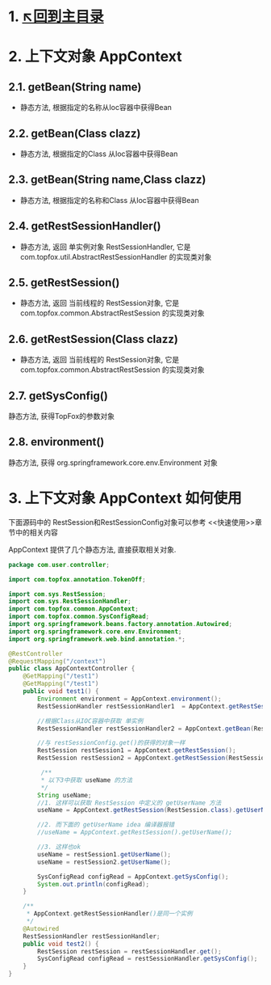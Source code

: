 # 1. [↖回到主目录](https://gitee.com/topfox/topfox/blob/dev/README.md)

# 2. 上下文对象 AppContext

## 2.1. getBean(String name)
- 静态方法, 根据指定的名称从Ioc容器中获得Bean

## 2.2. getBean(Class<T> clazz)
- 静态方法, 根据指定的Class 从Ioc容器中获得Bean

## 2.3. getBean(String name,Class<T> clazz)
- 静态方法, 根据指定的名称和Class 从Ioc容器中获得Bean

## 2.4. getRestSessionHandler()
- 静态方法, 返回 单实例对象 RestSessionHandler, 它是 com.topfox.util.AbstractRestSessionHandler 的实现类对象

## 2.5. getRestSession()
- 静态方法, 返回 当前线程的 RestSession对象, 它是 com.topfox.common.AbstractRestSession 的实现类对象

## 2.6. getRestSession(Class<T> clazz)
- 静态方法, 返回 当前线程的 RestSession对象, 它是 com.topfox.common.AbstractRestSession 的实现类对象

## 2.7. getSysConfig()
静态方法,  获得TopFox的参数对象

## 2.8. environment()
静态方法, 获得 org.springframework.core.env.Environment 对象


# 3. 上下文对象 AppContext 如何使用
下面源码中的 RestSession和RestSessionConfig对象可以参考 <<快速使用>>章节中的相关内容

AppContext 提供了几个静态方法, 直接获取相关对象.

```java
package com.user.controller;

import com.topfox.annotation.TokenOff;

import com.sys.RestSession;
import com.sys.RestSessionHandler;
import com.topfox.common.AppContext;
import com.topfox.common.SysConfigRead;
import org.springframework.beans.factory.annotation.Autowired;
import org.springframework.core.env.Environment;
import org.springframework.web.bind.annotation.*;

@RestController
@RequestMapping("/context")
public class AppContextController {
    @GetMapping("/test1")
    @GetMapping("/test1")
    public void test1() {
        Environment environment = AppContext.environment();
        RestSessionHandler restSessionHandler1  = AppContext.getRestSessionHandler();

        //根据Class从IOC容器中获取 单实例
        RestSessionHandler restSessionHandler2 = AppContext.getBean(RestSessionHandler.class);

        //与 restSessionConfig.get()的获得的对象一样
        RestSession restSession1 = AppContext.getRestSession();
        RestSession restSession2 = AppContext.getRestSession(RestSession.class);

         /**
         * 以下3中获取 useName 的方法
         */
        String useName;
        //1. 这样可以获取 RestSession 中定义的 getUserName 方法
        useName = AppContext.getRestSession(RestSession.class).getUserName();

        //2. 而下面的 getUserName idea 编译器报错
        //useName = AppContext.getRestSession().getUserName();

        //3. 这样也ok
        useName = restSession1.getUserName();
        useName = restSession2.getUserName();

        SysConfigRead configRead = AppContext.getSysConfig();
        System.out.println(configRead);
    }

    /**
     * AppContext.getRestSessionHandler()是同一个实例
     */
    @Autowired
    RestSessionHandler restSessionHandler;
    public void test2() {
        RestSession restSession = restSessionHandler.get();
        SysConfigRead configRead = restSessionHandler.getSysConfig();
    }
}
```
